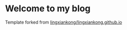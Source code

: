 # Welcome to my blog

Template forked from [lingxiankong/lingxiankong.github.io](https://github.com/LingxianKong/lingxiankong.github.io)
